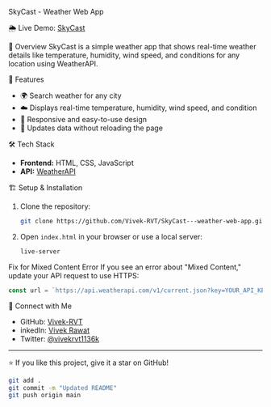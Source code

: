  SkyCast - Weather Web App

 🌦 Live Demo: [SkyCast](https://vivek-rvt.github.io/SkyCast---weather-web-app/)

 📌 Overview
SkyCast is a simple weather app that shows real-time weather details like temperature, humidity, wind speed, and conditions for any location using WeatherAPI.

🚀 Features
- 🌍 Search weather for any city
- ☁️ Displays real-time temperature, humidity, wind speed, and condition
- 🎨 Responsive and easy-to-use design
- 🔄 Updates data without reloading the page

🛠 Tech Stack
- **Frontend:** HTML, CSS, JavaScript
- **API:** [WeatherAPI](https://www.weatherapi.com/)

 🏗 Setup & Installation
1. Clone the repository:
   ```sh
   git clone https://github.com/Vivek-RVT/SkyCast---weather-web-app.git
   ```
2. Open `index.html` in your browser or use a local server:
   ```sh
   live-server
   ```

 Fix for Mixed Content Error
If you see an error about "Mixed Content," update your API request to use HTTPS:
```js
const url = `https://api.weatherapi.com/v1/current.json?key=YOUR_API_KEY&q=City&aqi=no`;
```

 💬 Connect with Me
- GitHub: [Vivek-RVT](https://github.com/Vivek-RVT)
- inkedIn: [Vivek Rawat](https://www.linkedin.com/in/vivek-rawat-763234341)
- Twitter: [@vivekrvt1136k](https://twitter.com/vivekrvt1136k)

---
⭐ If you like this project, give it a star on GitHub!
```sh
git add .
git commit -m "Updated README"
git push origin main
```


